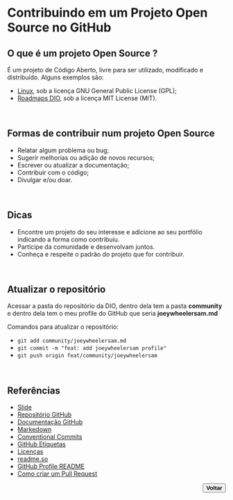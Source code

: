 # Contribuindo em um Projeto Open Source no GitHub

## O que é um projeto Open Source ? <!--About an Open Source project / Sobre um projeto Open Source-->
<p>É um projeto de Código Aberto, livre para ser utilizado, modificado e distribuído. Alguns exemplos são:</p>

- [Linux](https://github.com/torvalds/linux), sob a licença GNU General Public License (GPL);
- [Roadmaps DIO](https://github.com/digitalinnovationone/roadmaps), sob a licença MIT License (MIT).
<br>

## Formas de contribuir num projeto Open Source <!--About ways to contribute to an Open Source project / Sobre formas de contribuir num projeto Open Source-->
- Relatar algum problema ou bug;
- Sugerir melhorias ou adição de novos recursos;
- Escrever ou atualizar a documentação;
- Contribuir com o código;
- Divulgar e/ou doar.
<br>

## Dicas <!--About tips / Sobre dicas-->
- Encontre um projeto do seu interesse e adicione ao seu portfólio indicando a forma como contribuiu.
- Participe da comunidade e desenvolvam juntos.
- Conheça e respeite o padrão do projeto que for contribuir.
<br>

## Atualizar o repositório <!--About updating the repository / Sobre atualizar o repositório-->
<p>Acessar a pasta do repositório da DIO, dentro dela tem a pasta <strong>community</strong> e dentro dela tem o meu profile do GitHub que seria <strong>joeywheelersam.md</strong></p>

<p>Comandos para atualizar o repositório:</p>

- `` git add community/joeywheelersam.md ``
- ``git commit -m "feat: add joeywheelersam profile"``
- ``git push origin feat/community/joeywheelersam``
<br>

## Referências <!--About references / Sobre referências-->
- [Slide](../docs/03.%20Contribuindo%20em%20um Projeto%20Open%20Source no%20GitHub.pptx)
- [Repositório GitHub](https://github.com/digitalinnovationone/dio-lab-open-source)
- [Documentação GitHub](https://docs.github.com/)
- [Markedown](https://docs.github.com/pt/get-started/writing-on-github)
- [Conventional Commits](https://github.com/conventional-commits/conventionalcommits.org)
- [GitHub Etiquetas](https://docs.github.com/pt/issues/using-labels-and-milestones-to-track-work/managing-labels)
- [Licenças](https://docs.github.com/pt/repositories/managing-your-repositorys-settings-and-features/customizing-your-repository/licensing-a-repository)
- [readme.so](https://readme.so/pt)
- [GitHub Profile README](https://docs.github.com/pt/account-and-profile/setting-up-and-managing-your-github-profile/customizing-your-profile/managing-your-profile-readme)
- [Como criar um Pull Request](https://docs.github.com/pt/pull-requests/collaborating-with-pull-requests/proposing-changes-to-your-work-with-pull-requests/creating-a-pull-request)
<div align="right"> <!--About back button / Sobre botão voltar-->
    <a href="../README.md">
        <button><strong>Voltar</strong></button>
    </a>
</div>